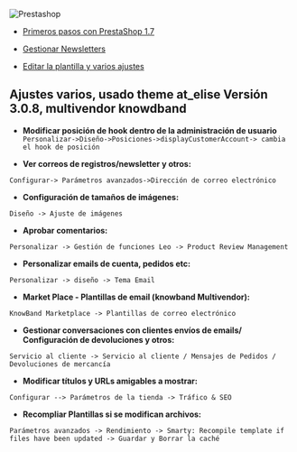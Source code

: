 ![Prestashop](https://www.prestashop.com/sites/all/themes/prestashop/images/logo-prestashop-colors.svg)

* [Primeros pasos con PrestaShop 1.7](http://doc.prestashop.com/display/PS17/Primeros+pasos+con+PrestaShop+1.7)

* [Gestionar Newsletters](https://www.tiendaonlinemurcia.es/gestion-de-suscriptores-newsletter-con-prestashop-1-7/)

* [Editar la plantilla y varios ajustes](https://www.tiendaonlinemurcia.es/editar-plantilla-por-defecto-prestashop/)

## Ajustes varios, usado theme at_elise Versión 3.0.8, multivendor knowdband

 * **Modificar posición de hook dentro de la administración de usuario**
 ```Personalizar->Diseño->Posiciones->displayCustomerAccount-> cambia el hook de posición```

  * **Ver correos de registros/newsletter y otros:**

  ```Configurar-> Parámetros avanzados->Dirección de correo electrónico```
  
  * **Configuración de tamaños de imágenes:**

  ```Diseño -> Ajuste de imágenes```
  
  * **Aprobar comentarios:** 
  
  
  ```Personalizar -> Gestión de funciones Leo -> Product Review Management```
  
  * **Personalizar emails de cuenta, pedidos etc:**
  
  
  ```Personalizar -> diseño -> Tema Email```
  
  * **Market Place - Plantillas de email (knowband Multivendor):** 
  
  ```KnowBand Marketplace -> Plantillas de correo electrónico```
  
  * **Gestionar conversaciones con clientes envíos de emails/ Configuración de devoluciones y otros:** 
  
  ```Servicio al cliente -> Servicio al cliente / Mensajes de Pedidos / Devoluciones de mercancía```
  
  * **Modificar títulos y URLs amigables a mostrar:**
  
  ```Configurar --> Parámetros de la tienda -> Tráfico & SEO```
  
  * **Recompliar Plantillas si se modifican archivos:**  
  
  ```Parámetros avanzados -> Rendimiento -> Smarty: Recompile template if files have been updated -> Guardar y Borrar la caché```
  
